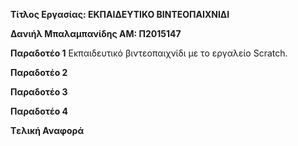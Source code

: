 ﻿**Τίτλος Εργασίας: ΕΚΠΑΙΔΕΥΤΙΚΟ ΒΙΝΤΕΟΠΑΙΧΝΙΔΙ**

**Δανιήλ Μπαλαμπανίδης
ΑΜ: Π2015147**

**Παραδοτέο 1**
Εκπαιδευτικό βιντεοπαιχνίδι με το εργαλείο Scratch.


**Παραδοτέο 2**
 
**Παραδοτέο 3**

**Παραδοτέο 4**

**Tελική Αναφορά**
